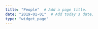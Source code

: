 ```yaml
---
title: "People"  # Add a page title.
date: "2019-01-01"  # Add today's date.
type: "widget_page"
---
```

